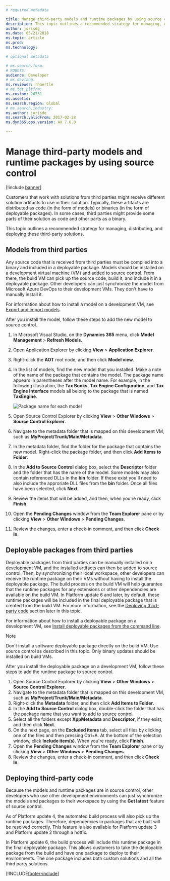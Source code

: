 ```yaml
---
# required metadata

title: Manage third-party models and runtime packages by using source control
description: This topic outlines a recommended strategy for managing, distributing, and deploying third-party solutions.
author: jorisdg
ms.date: 05/21/2018
ms.topic: article
ms.prod: 
ms.technology: 

# optional metadata

# ms.search.form: 
# ROBOTS: 
audience: Developer
# ms.devlang: 
ms.reviewer: rhaertle
# ms.tgt_pltfrm: 
ms.custom: 26731
ms.assetid:
ms.search.region: Global
# ms.search.industry: 
ms.author: jorisde
ms.search.validFrom: 2017-02-28
ms.dyn365.ops.version: AX 7.0.0

---
```


# Manage third-party models and runtime packages by using source control

[!include [banner](../includes/banner.md)]

Customers that work with solutions from third parties might receive different solution artifacts to use in their solution. Typically, these artifacts are distributed as code (in the form of models) or binaries (in the form of deployable packages). In some cases, third parties might provide some parts of their solution as code and other parts as a binary.

This topic outlines a recommended strategy for managing, distributing, and deploying these third-party solutions.

## Models from third parties
Any source code that is received from third parties must be compiled into a binary and included in a deployable package. Models should be installed on a development virtual machine (VM) and added to source control. From there, the build VM can pick up the source code, build it, and include it in a deployable package. Other developers can just synchronize the model from Microsoft Azure DevOps to their development VMs. They don't have to manually install it.

For information about how to install a model on a development VM, see [Export and import models](models-export-import.md).

After you install the model, follow these steps to add the new model to source control.

1. In Microsoft Visual Studio, on the **Dynamics 365** menu, click **Model Management** > **Refresh Models**.
2. Open Application Explorer by clicking **View** > **Application Explorer**.
3. Right-click the **AOT** root node, and then click **Model view**.
4. In the list of models, find the new model that you installed. Make a note of the name of the package that contains the model. The package name appears in parentheses after the model name. For example, in the following illustration, the **Tax Books**, **Tax Engine Configuration**, and **Tax Engine Interface** models all belong to the package that is named **TaxEngine**.

    ![Package name for each model](media/appexplorer_modelpackagename.png)

5. Open Source Control Explorer by clicking **View** > **Other Windows** > **Source Control Explorer**.
6. Navigate to the metadata folder that is mapped on this development VM, such as **MyProject/Trunk/Main/Metadata**.
7. In the metadata folder, find the folder for the package that contains the new model. Right-click the package folder, and then click **Add Items to Folder**.
9. In the **Add to Source Control** dialog box, select the **Descriptor** folder and the folder that has the name of the model. Some models may also contain referenced DLLs in the **bin** folder. If these exist you'll need to also include the approriate DLL files from the **bin** folder. Once all files have been selected, click **Next**.
10. Review the items that will be added, and then, when you're ready, click **Finish**.
11. Open the **Pending Changes** window from the **Team Explorer** pane or by clicking **View** > **Other Windows** > **Pending Changes**.
12. Review the changes, enter a check-in comment, and then click **Check In**.

## Deployable packages from third parties
Deployable packages from third parties can be manually installed on a development VM, and the installed artifacts can then be added to source control. Then, by synchronizing their local workspace, other developers can receive the runtime package on their VMs without having to install the deployable package. The build process on the build VM will help guarantee that the runtime packages for any extensions or other dependencies are available on the build VM. In Platform update 6 and later, by default, these runtime packages will be included in the final deployable package that is created from the build VM. For more information, see the  [Deploying third-party code](#deploying-third-party-code) section later in this topic.

For information about how to install a deployable package on a development VM, see [Install deployable packages from the command line](../deployment/install-deployable-package.md).

> [!NOTE]
> Don't install a software deployable package directly on the build VM. Use source control as described in this topic. Only binary updates should be installed on build VMs.

After you install the deployable package on a development VM, follow these steps to add the runtime package to source control.

1. Open Source Control Explorer by clicking **View** > **Other Windows** > **Source Control Explorer**.
2. Navigate to the metadata folder that is mapped on this development VM, such as **MyProject/Trunk/Main/Metadata**.
3. Right-click the **Metadata** folder, and then click **Add Items to Folder**.
4. In the **Add to Source Control** dialog box, double-click the folder that has the package name that you want to add to source control.
5. Select all the folders except **XppMetadata** and **Descriptor**, if they exist, and then click **Next**.
6. On the next page, on the **Excluded items** tab, select all files by clicking one of the files and then pressing Ctrl+A. At the bottom of the selection window, click **Include item(s)**. When you're ready, click **Finish**.
7. Open the **Pending Changes** window from the **Team Explorer** pane or by clicking **View** > **Other Windows** > **Pending Changes**.
8. Review the changes, enter a check-in comment, and then click **Check In**.

## Deploying third-party code
Because the models and runtime packages are in source control, other developers who use other development environments can just synchronize the models and packages to their workspace by using the **Get latest** feature of source control.

As of Platform update 4, the automated build process will also pick up the runtime packages. Therefore, dependencies in packages that are built will be resolved correctly. This feature is also available for Platform update 3 and Platform update 2 through a hotfix.

In Platform update 6, the build process will include this runtime package in the final deployable package. This allows customers to take the deployable package from the build and have one package to deploy to their environments. The one package includes both custom solutions and all the third party solutions.


[!INCLUDE[footer-include](../../../includes/footer-banner.md)]